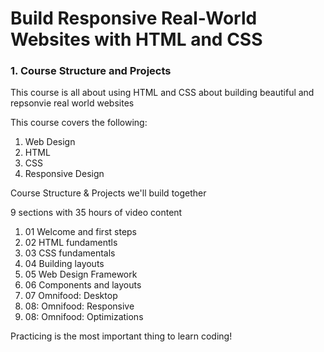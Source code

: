 # Build Responsive Real-World Websites with HTML and CSS

### 1. Course Structure and Projects

This course is all about using HTML and CSS about building beautiful and repsonvie real world websites

This course covers the following:

<ol>
    <li>Web Design</li>
    <li>HTML</li>
    <li>CSS</li>
    <li>Responsive Design</li>
</ol>

Course Structure & Projects we'll build together

9 sections with 35 hours of video content

<ol>
    <li> 01 Welcome and first steps</li>
    <li> 02 HTML fundamentls</li>
    <li> 03 CSS fundamentals</li>
    <li> 04 Building layouts</li>
    <li> 05 Web Design Framework</li>
    <li> 06 Components and layouts</li>
    <li> 07 Omnifood: Desktop</li>
    <li> 08: Omnifood: Responsive</li>
    <li> 08: Omnifood: Optimizations</li>
</ol>

Practicing is the most important thing to learn coding!
